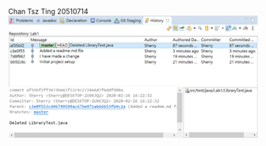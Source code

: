 Chan Tsz Ting
20510714
![Screenshot](https://github.com/Sherrychann/comp3111-lab1-2020s/blob/master/screenshot.png)
